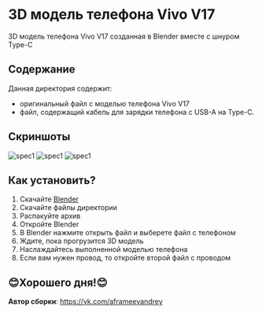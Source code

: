 # 3D модель телефона Vivo V17
3D модель телефонa Vivo V17 созданная в Blender вместе с шнуром Type-C



## Содержание
Данная директория содержит:

 - оригинальный файл с моделью телефона Vivo V17
 - файл, содержащий кабель для зарядки телефона с USB-A на Type-C.
 

## Скриншоты
![spec1](https://sun1-56.userapi.com/impg/SnT8duohmlzq8TR-hJP31D35ku7eu7yIrhZ7_A/1Y9r1AY6VsM.jpg?size=947x508&quality=96&sign=ba69b5ff13c8a399d4b420218902d2a3&type=album)
![spec1](https://sun9-63.userapi.com/impg/97FW1pnHAWUQXK9Eah9MsAyvf6cc7Prn7acZWQ/nlUipHbbXPI.jpg?size=849x628&quality=96&sign=62948db1a368b4266e39c17dabc89b62&type=album)
![spec1](https://sun9-26.userapi.com/impg/iq9FWifiruwZo63-aD3byBA-yeeWxY9-W16SFw/hZdua6_i97E.jpg?size=1920x1080&quality=96&sign=35b2f62256524ef6d08c1c792e0ce420&type=album)

## Как установить?

 1. Скачайте [Blender](https://www.blender.org/)
 2. Скачайте файлы директории
 3. Распакуйте архив
 4. Откройте Blender
 5. В Blender нажмите открыть файл и выберете файл с телефоном
 6. Ждите, пока прогрузится 3D модель
 7. Наслаждайтесь выполненной моделью телефона
 8. Если вам нужен провод, то откройте второй файл с проводом
 
 :blush:Хорошего дня!:blush:
 ---
**Автор сборки**: https://vk.com/aframeevandrey
